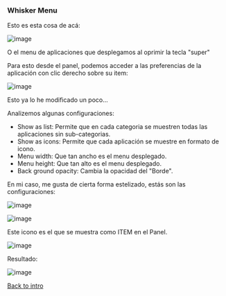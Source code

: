 ### Whisker Menu

Esto es esta cosa de acá:

![image](https://github.com/Inf0sth/Kali-linux-Custom/assets/106565371/4aac033d-b605-4663-bb8e-3f337128399e)

O el menu de aplicaciones que desplegamos al oprimir la tecla "super"

Para esto desde el panel, podemos acceder a las preferencias de la aplicación con clic derecho sobre su item:

![image](https://github.com/Inf0sth/Kali-linux-Custom/assets/106565371/8615df38-70a7-487e-b5ff-30fa5ac0e48e)

Esto ya lo he modificado un poco...

Analizemos algunas configuraciones:
- Show as list: Permite que en cada categoria se muestren todas las aplicaciones sin sub-categorias.
- Show as icons: Permite que cada aplicación se muestre en formato de icono.
- Menu width: Que tan ancho es el menu desplegado.
- Menu height: Que tan alto es el menu desplegado.
- Back ground opacity: Cambia la opacidad del "Borde".

En mi caso, me gusta de cierta forma estelizado, estás son las configuraciones:

![image](https://github.com/Inf0sth/Kali-linux-Custom/assets/106565371/91f9e1be-1889-4514-ba8a-4082cb0d1662)

![image](https://github.com/Inf0sth/Kali-linux-Custom/assets/106565371/31b22b74-839b-4d87-9a2d-c5a9ba791734)

Este icono es el que se muestra como ITEM en el Panel.

![image](https://github.com/Inf0sth/Kali-linux-Custom/assets/106565371/483187ea-da07-4e11-ab84-cf099194b58d)

Resultado:

![image](https://github.com/Inf0sth/Kali-linux-Custom/assets/106565371/339c8767-f8dc-4ca7-9e9f-6410cac6683e)

[Back to intro](../Intro.md)
